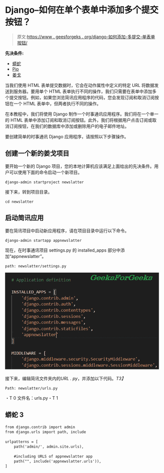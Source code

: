# Django–如何在单个表单中添加多个提交按钮？

> 原文:[https://www . geesforgeks . org/django-如何添加-多提交-单表单按钮/](https://www.geeksforgeeks.org/django-how-to-add-multiple-submit-button-in-single-form/)

**先决条件:**

*   [蟒蛇](https://www.geeksforgeeks.org/download-and-install-python-3-latest-version/)
*   [Pip](https://www.geeksforgeeks.org/how-to-install-pip-on-windows/)
*   [姜戈](https://www.geeksforgeeks.org/django-introduction-and-installation/)

当我们使用 HTML 表单提交数据时，它会在动作属性中定义的特定 URL 将数据发送到服务器。要用单个 HTML 表单执行不同的操作，我们只需要在表单中添加多个提交按钮。例如，如果您浏览简讯应用程序的代码，您会发现订阅和取消订阅按钮在一个 HTML 表单中，但两者执行不同的操作。

在本教程中，我们将使用 Django 制作一个时事通讯应用程序。我们将在一个单一的 HTML 表单中添加订阅和取消订阅按钮。此外，我们将根据用户点击订阅或取消订阅按钮，在我们的数据库中添加或删除用户的电子邮件地址。

要创建简单的时事通讯 Django 应用程序，请按照以下步骤操作。

## **创建一个新的姜戈项目**

要开始一个新的 Django 项目，您的本地计算机应该满足上面给出的先决条件。用户可以使用下面的命令启动一个新项目。

```
django-admin startproject newslatter
```

接下来，转到项目目录。

```
cd newslatter
```

## **启动简讯应用**

要在简讯项目中启动新应用程序，请在项目目录中运行以下命令。

```
django-admin startapp appnewslatter
```

现在，在时事通讯项目 settings.py 的 installed_apps 部分中添加“appnewslatter”。

```
path: newslatter/settings.py
```

![](img/cf2b4a5fa93c25301d9aed70c6813096.png)

接下来，编辑简讯文件夹内的*URL . py*，并添加以下代码。*T3】*

```
Path: newslatter/urls.py
```

・T 0️ 文件名：urls.py・T 1️

## 蟒蛇 3

```
from django.contrib import admin
from django.urls import path, include

urlpatterns = [
    path('admin/', admin.site.urls),

    #including URLS of appnewslatter app
    path("", include('appnewslatter.urls')),
]
```
